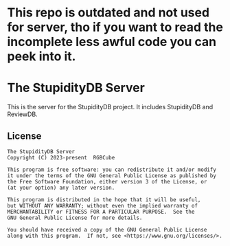 # This repo is outdated and not used for server, tho if you want to read the incomplete less awful code you can peek into it.

# The StupidityDB Server

This is the server for the StupidityDB project. It includes StupidityDB and ReviewDB.

## License

```
The StupidityDB Server
Copyright (C) 2023-present  RGBCube

This program is free software: you can redistribute it and/or modify
it under the terms of the GNU General Public License as published by
the Free Software Foundation, either version 3 of the License, or
(at your option) any later version.

This program is distributed in the hope that it will be useful,
but WITHOUT ANY WARRANTY; without even the implied warranty of
MERCHANTABILITY or FITNESS FOR A PARTICULAR PURPOSE.  See the
GNU General Public License for more details.

You should have received a copy of the GNU General Public License
along with this program.  If not, see <https://www.gnu.org/licenses/>.
```
